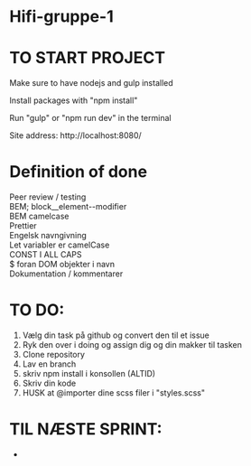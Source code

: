 # Hifi-gruppe-1

# TO START PROJECT

Make sure to have nodejs and gulp installed

Install packages with "npm install"

Run "gulp" or "npm run dev" in the terminal

Site address: http://localhost:8080/



# Definition of done

Peer review / testing<br>
BEM; block\_\_element--modifier<br>
BEM camelcase<br>
Prettier<br>
Engelsk navngivning<br>
Let variabler er camelCase<br>
CONST I ALL CAPS<br>
$ foran DOM objekter i navn<br>
Dokumentation / kommentarer<br>

# TO DO:

1. Vælg din task på github og convert den til et issue
2. Ryk den over i doing og assign dig og din makker til tasken
3. Clone repository
4. Lav en branch
5. skriv npm install i konsollen (ALTID)
6. Skriv din kode
7. HUSK at @importer dine scss filer i "styles.scss"

# TIL NÆSTE SPRINT:

-
